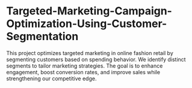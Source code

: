 # Targeted-Marketing-Campaign-Optimization-Using-Customer-Segmentation
This project optimizes targeted marketing in online fashion retail by segmenting customers based on spending behavior. We identify distinct segments to tailor marketing strategies. The goal is to enhance engagement, boost conversion rates, and improve sales while strengthening our competitive edge.
